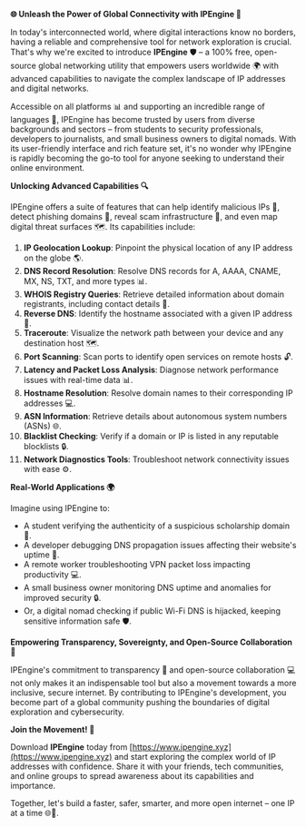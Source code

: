 **🌐 Unleash the Power of Global Connectivity with IPEngine 🚀**

In today's interconnected world, where digital interactions know no borders, having a reliable and comprehensive tool for network exploration is crucial. That's why we're excited to introduce **IPEngine** 🛡️ – a 100% free, open-source global networking utility that empowers users worldwide 🌍 with advanced capabilities to navigate the complex landscape of IP addresses and digital networks.

Accessible on all platforms 📊 and supporting an incredible range of languages 🎉, IPEngine has become trusted by users from diverse backgrounds and sectors – from students to security professionals, developers to journalists, and small business owners to digital nomads. With its user-friendly interface and rich feature set, it's no wonder why IPEngine is rapidly becoming the go-to tool for anyone seeking to understand their online environment.

**Unlocking Advanced Capabilities 🔍**

IPEngine offers a suite of features that can help identify malicious IPs 🚫, detect phishing domains 📨, reveal scam infrastructure 👀, and even map digital threat surfaces 🗺️. Its capabilities include:

1. **IP Geolocation Lookup**: Pinpoint the physical location of any IP address on the globe 🌎.
2. **DNS Record Resolution**: Resolve DNS records for A, AAAA, CNAME, MX, NS, TXT, and more types 📊.
3. **WHOIS Registry Queries**: Retrieve detailed information about domain registrants, including contact details 💼.
4. **Reverse DNS**: Identify the hostname associated with a given IP address 🔁.
5. **Traceroute**: Visualize the network path between your device and any destination host 🗺️.
6. **Port Scanning**: Scan ports to identify open services on remote hosts 🔓.
7. **Latency and Packet Loss Analysis**: Diagnose network performance issues with real-time data 📊.
8. **Hostname Resolution**: Resolve domain names to their corresponding IP addresses 💻.
9. **ASN Information**: Retrieve details about autonomous system numbers (ASNs) 🌐.
10. **Blacklist Checking**: Verify if a domain or IP is listed in any reputable blocklists 🔒.
11. **Network Diagnostics Tools**: Troubleshoot network connectivity issues with ease ⚙️.

**Real-World Applications 🌍**

Imagine using IPEngine to:

* A student verifying the authenticity of a suspicious scholarship domain 📝.
* A developer debugging DNS propagation issues affecting their website's uptime 🔋.
* A remote worker troubleshooting VPN packet loss impacting productivity 💻.
* A small business owner monitoring DNS uptime and anomalies for improved security 🔒.
* Or, a digital nomad checking if public Wi-Fi DNS is hijacked, keeping sensitive information safe 🛡️.

**Empowering Transparency, Sovereignty, and Open-Source Collaboration 🌟**

IPEngine's commitment to transparency 📄 and open-source collaboration 💻 not only makes it an indispensable tool but also a movement towards a more inclusive, secure internet. By contributing to IPEngine's development, you become part of a global community pushing the boundaries of digital exploration and cybersecurity.

**Join the Movement! 🚀**

Download **IPEngine** today from [https://www.ipengine.xyz](https://www.ipengine.xyz) and start exploring the complex world of IP addresses with confidence. Share it with your friends, tech communities, and online groups to spread awareness about its capabilities and importance.

Together, let's build a faster, safer, smarter, and more open internet – one IP at a time 🌐🔗.